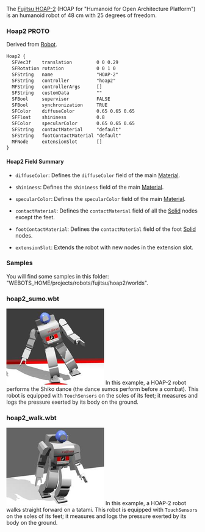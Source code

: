The [Fujitsu HOAP-2](https://en.wikipedia.org/wiki/HOAP) (HOAP for "Humanoid for Open Architecture Platform") is an humanoid robot of 48 cm with 25 degrees of freedom.

### Hoap2 PROTO

Derived from [Robot](https://cyberbotics.com/doc/reference/robot).

```
Hoap2 {
  SFVec3f    translation         0 0 0.29
  SFRotation rotation            0 0 1 0
  SFString   name                "HOAP-2"
  SFString   controller          "hoap2"
  MFString   controllerArgs      []
  SFString   customData          ""
  SFBool     supervisor          FALSE
  SFBool     synchronization     TRUE
  SFColor    diffuseColor        0.65 0.65 0.65
  SFFloat    shininess           0.8
  SFColor    specularColor       0.65 0.65 0.65
  SFString   contactMaterial     "default"
  SFString   footContactMaterial "default"
  MFNode     extensionSlot       []
}
```

#### Hoap2 Field Summary

- `diffuseColor`: Defines the `diffuseColor` field of the main [Material](https://cyberbotics.com/doc/reference/material).

- `shininess`: Defines the `shininess` field of the main [Material](https://cyberbotics.com/doc/reference/material).

- `specularColor`: Defines the `specularColor` field of the main [Material](https://cyberbotics.com/doc/reference/material).

- `contactMaterial`: Defines the `contactMaterial` field of all the [Solid](https://cyberbotics.com/doc/reference/solid) nodes except the feet.

- `footContactMaterial`: Defines the `contactMaterial` field of the foot [Solid](https://cyberbotics.com/doc/reference/solid) nodes.

- `extensionSlot`: Extends the robot with new nodes in the extension slot.

### Samples

You will find some samples in this folder: "WEBOTS\_HOME/projects/robots/fujitsu/hoap2/worlds".

### hoap2\_sumo.wbt

![hoap2_sumo.wbt.png](images/hoap2/hoap2_sumo.wbt.thumbnail.jpg) In this example, a HOAP-2 robot performs the Shiko dance (the dance sumos perform before a combat).
This robot is equipped with `TouchSensors` on the soles of its feet; it measures and logs the pressure exerted by its body on the ground.

### hoap2\_walk.wbt

![hoap2_walk.wbt.png](images/hoap2/hoap2_walk.wbt.thumbnail.jpg) In this example, a HOAP-2 robot walks straight forward on a tatami.
This robot is equipped with `TouchSensors` on the soles of its feet; it measures and logs the pressure exerted by its body on the ground.
